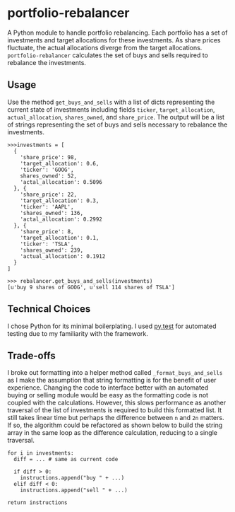 # portfolio-rebalancer

A Python module to handle portfolio rebalancing. Each portfolio has a set of investments and target allocations for these investments. As share prices fluctuate, the actual allocations diverge from the target allocations. `portfolio-rebalancer` calculates the set of buys and sells required to rebalance the investments.

## Usage

Use the method `get_buys_and_sells` with a list of dicts representing the current state of investments including fields `ticker`, `target_allocation`, `actual_allocation`, `shares_owned`, and `share_price`. The output will be a list of strings representing the set of buys and sells necessary to rebalance the investments.

```
>>>investments = [
  {
    'share_price': 98,
    'target_allocation': 0.6,
    'ticker': 'GOOG',
    shares_owned': 52,
    'actal_allocation': 0.5096
  }, {
    'share_price': 22,
    'target_allocation': 0.3,
    'ticker': 'AAPL',
    'shares_owned': 136,
    'actal_allocation': 0.2992
  }, {
    'share_price': 8,
    'target_allocation': 0.1,
    'ticker': 'TSLA',
    'shares_owned': 239,
    'actual_allocation': 0.1912
  }
]

>>> rebalancer.get_buys_and_sells(investments)
[u'buy 9 shares of GOOG', u'sell 114 shares of TSLA']

```

## Technical Choices

I chose Python for its minimal boilerplating. I used [py.test](http://pytest.org/latest/) for automated testing due to my familiarity with the framework.

## Trade-offs

I broke out formatting into a helper method called `_format_buys_and_sells` as I make the assumption that string formatting is for the benefit of user experience. Changing the code to interface better with an automated buying or selling module would be easy as the formatting code is not coupled with the calculations. However, this slows performance as another traversal of the list of investments is required to build this formatted list. It still takes linear time but perhaps the difference between `n` and `2n` matters. If so, the algorithm could be refactored as shown below to build the string array in the same loop as the difference calculation, reducing to a single traversal.

```
for i in investments:
  diff = ... # same as current code

  if diff > 0:
    instructions.append("buy " + ...)
  elif diff < 0:
    instructions.append("sell " + ...)

return instructions
```

